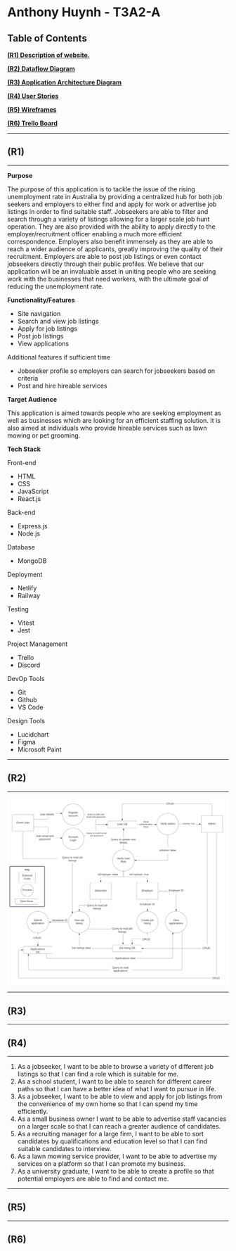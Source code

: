 # Anthony Huynh - T3A2-A

## Table of Contents 

[**(R1) Description of website.**](#r1)

[**(R2) Dataflow Diagram**](#r2)

[**(R3) Application Architecture Diagram**](#r3)

[**(R4) User Stories**](#r4)

[**(R5) Wireframes**](#r5)

[**(R6) Trello Board**](#r6)

---

## (R1) 

---

**Purpose**

The purpose of this application is to tackle the issue of the rising unemployment rate in Australia by providing a centralized hub for both job seekers and employers to either find and apply for work or advertise job listings in order to find suitable staff. Jobseekers are able to filter and search through a variety of listings allowing for a larger scale job hunt operation. They are also provided with the ability to apply directly to the employer/recruitment officer enabling a much more efficient correspondence. Employers also benefit immensely as they are able to reach a wider audience of applicants, greatly improving the quality of their recruitment. Employers are able to post job listings or even contact jobseekers directly through their public profiles. We believe that our application will be an invaluable asset in uniting people who are seeking work with the businesses that need workers, with the ultimate goal of reducing the unemployment rate.

**Functionality/Features**

- Site navigation
- Search and view job listings
- Apply for job listings
- Post job listings
- View applications

Additional features if sufficient time
- Jobseeker profile so employers can search for jobseekers based on criteria
- Post and hire hireable services

**Target Audience**

This application is aimed towards people who are seeking employment as well as businesses which are looking for an efficient staffing solution. It is also aimed at individuals who provide hireable services such as lawn mowing or pet grooming.

**Tech Stack**

Front-end
- HTML
- CSS
- JavaScript
- React.js

Back-end
- Express.js
- Node.js


Database
- MongoDB

Deployment
- Netlify
- Railway

Testing
- Vitest
- Jest

Project Management
- Trello
- Discord

DevOp Tools
- Git
- Github
- VS Code

Design Tools
-  Lucidchart
-  Figma
-  Microsoft Paint

---

## (R2)

---

![Dataflow-Diagram](docs/dataflow.PNG)

---

## (R3)

---

## (R4)

---

1. As a jobseeker, I want to be able to browse a variety of different job listings so that I can find a role which is suitable for me.
2. As a school student, I want to be able to search for different career paths so that I can have a better idea of what I want to pursue in life.
3. As a jobseeker, I want to be able to view and apply for job listings from the convenience of my own home so that I can spend my time efficiently.
4. As a small business owner I want to be able to advertise staff vacancies on a larger scale so that I can reach a greater audience of candidates.
5. As a recruiting manager for a large firm, I want to be able to sort candidates by qualifications and education level so that I can find suitable candidates to interview.
6. As a lawn mowing service provider, I want to be able to advertise my services on a platform so that I can promote my business.
7. As a university graduate, I want to be able to create a profile so that potential employers are able to find and contact me.

---

## (R5)

---

## (R6)

